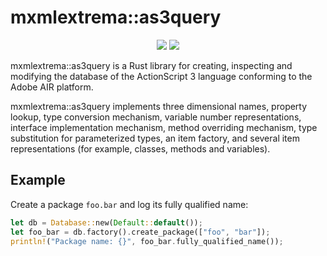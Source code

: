 # mxmlextrema::as3query

<p align="center">
  <a href="https://lib.rs/crates/mxmlextrema-as3query"><img src="https://img.shields.io/badge/lib.rs-green"></a>
  <a href="https://docs.rs/mxmlextrema-as3query"><img src="https://img.shields.io/badge/Rust%20API%20Documentation-gray"></a>
</p>

mxmlextrema::as3query is a Rust library for creating, inspecting and modifying the database of the ActionScript 3 language conforming to the Adobe AIR platform.

mxmlextrema::as3query implements three dimensional names, property lookup, type conversion mechanism, variable number representations, interface implementation mechanism, method overriding mechanism, type substitution for parameterized types, an item factory, and several item representations (for example, classes, methods and variables).

## Example

Create a package `foo.bar` and log its fully qualified name:

```rust
let db = Database::new(Default::default());
let foo_bar = db.factory().create_package(["foo", "bar"]);
println!("Package name: {}", foo_bar.fully_qualified_name());
```